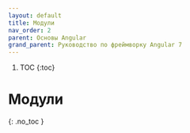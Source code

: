 ```yaml
---
layout: default
title: Модули
nav_order: 2
parent: Основы Angular
grand_parent: Руководство по фреймворку Angular 7
---
```


<!-- prettier-ignore-start -->
1. TOC
{:toc}

# Модули
{: .no_toc }
<!-- prettier-ignore-end -->
